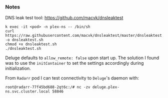 ### Notes

DNS leak test tool: https://github.com/macvk/dnsleaktest

```
k exec -it <pod> -n plex-ns -- /bin/sh
curl https://raw.githubusercontent.com/macvk/dnsleaktest/master/dnsleaktest.sh -o dnsleaktest.sh
chmod +x dnsleaktest.sh
./dnsleaktest.sh
```

Deluge defaults to `allow_remote: false` upon start up. The solution I found was to use the `initContainer` to set the settings accordingly during initialization.

From `Radarr` pod I can test connectivity to `Deluge`'s daemon with:

```
root@radarr-77f45bd688-2qt6c:/# nc -zv deluge.plex-ns.svc.cluster.local 58846
```